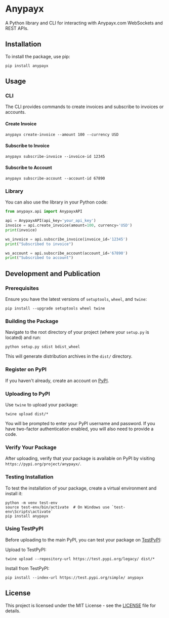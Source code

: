 # Anypayx

A Python library and CLI for interacting with Anypayx.com WebSockets and REST APIs.

## Installation

To install the package, use pip:

```
pip install anypayx
```

## Usage

### CLI

The CLI provides commands to create invoices and subscribe to invoices or accounts.

#### Create Invoice

```
anypayx create-invoice --amount 100 --currency USD
```

#### Subscribe to Invoice

```
anypayx subscribe-invoice --invoice-id 12345
```

#### Subscribe to Account

```
anypayx subscribe-account --account-id 67890
```

### Library

You can also use the library in your Python code:

```python
from anypayx.api import AnypayxAPI

api = AnypayxAPI(api_key='your_api_key')
invoice = api.create_invoice(amount=100, currency='USD')
print(invoice)

ws_invoice = api.subscribe_invoice(invoice_id='12345')
print("Subscribed to invoice")

ws_account = api.subscribe_account(account_id='67890')
print("Subscribed to account")
```

## Development and Publication

### Prerequisites

Ensure you have the latest versions of `setuptools`, `wheel`, and `twine`:

```
pip install --upgrade setuptools wheel twine
```

### Building the Package

Navigate to the root directory of your project (where your `setup.py` is located) and run:

```
python setup.py sdist bdist_wheel
```

This will generate distribution archives in the `dist/` directory.

### Register on PyPI

If you haven't already, create an account on [PyPI](https://pypi.org/account/register/).

### Uploading to PyPI

Use `twine` to upload your package:

```
twine upload dist/*
```

You will be prompted to enter your PyPI username and password. If you have two-factor authentication enabled, you will also need to provide a code.

### Verify Your Package

After uploading, verify that your package is available on PyPI by visiting `https://pypi.org/project/anypayx/`.

### Testing Installation

To test the installation of your package, create a virtual environment and install it:

```
python -m venv test-env
source test-env/bin/activate  # On Windows use `test-env\Scripts\activate`
pip install anypayx
```

### Using TestPyPI

Before uploading to the main PyPI, you can test your package on [TestPyPI](https://test.pypi.org/):

Upload to TestPyPI:

```
twine upload --repository-url https://test.pypi.org/legacy/ dist/*
```

Install from TestPyPI:

```
pip install --index-url https://test.pypi.org/simple/ anypayx
```

## License

This project is licensed under the MIT License - see the [LICENSE](LICENSE) file for details.
